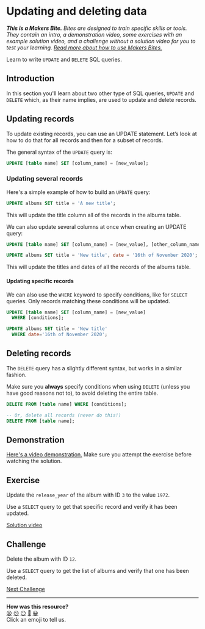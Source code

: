 # Updating and deleting data

_**This is a Makers Bite.** Bites are designed to train specific skills or
tools. They contain an intro, a demonstration video, some exercises with an
example solution video, and a challenge without a solution video for you to test
your learning. [Read more about how to use Makers
Bites.](https://github.com/makersacademy/course/blob/main/labels/bites.md)_

Learn to write `UPDATE` and `DELETE` SQL queries.

## Introduction

In this section you'll learn about two other type of SQL queries, `UPDATE` and `DELETE` which, as their name implies, are used to update and delete records.

## Updating records

To update existing records, you can use an UPDATE statement. Let’s look at how to do that for all records and then for a subset of records.

The general syntax of the `UPDATE` query is:

```sql
UPDATE [table name] SET [column_name] = [new_value];
```

### Updating several records

Here's a simple example of how to build an `UPDATE` query:

```sql
UPDATE albums SET title = 'A new title';
```
This will update the title column all of the records in the albums table.

We can also update several columns at once when creating an UPDATE query: 

```sql
UPDATE [table name] SET [column_name] = [new_value], [other_column_name] = [other_new_value];
```
```sql
UPDATE albums SET title = 'New title', date = '16th of November 2020';
```
This will update the titles and dates of all the records of the albums table. 

#### Updating specific records

We can also use the `WHERE` keyword to specify conditions, like for `SELECT` queries. Only records matching these conditions will be updated.

```sql
UPDATE [table name] SET [column_name] = [new_value]
  WHERE [conditions];
```

```sql
UPDATE albums SET title = 'New title'
  WHERE date='16th of November 2020';
```

## Deleting records

The `DELETE` query has a slightly different syntax, but works in a similar fashion.

Make sure you **always** specify conditions when using `DELETE` (unless you have good reasons not to), to avoid deleting the entire table.

```sql
DELETE FROM [table name] WHERE [conditions];

-- Or, delete all records (never do this!)
DELETE FROM [table name];
```

## Demonstration

[Here's a video demonstration.](https://www.youtube.com/watch?v=9wT1FVQbPZw&t=1710s) Make sure you attempt the exercise before watching the solution.

## Exercise

Update the `release_year` of the album with ID `3` to the value `1972`.

Use a `SELECT` query to get that specific record and verify it has been updated.

[Solution video](https://www.youtube.com/watch?v=9wT1FVQbPZw&t=2115s)

## Challenge

Delete the album with ID `12`.

Use a `SELECT` query to get the list of albums and verify that one has been deleted.

[Next Challenge](05_creating_new_data.md)

<!-- BEGIN GENERATED SECTION DO NOT EDIT -->

---

**How was this resource?**  
[😫](https://airtable.com/shrUJ3t7KLMqVRFKR?prefill_Repository=makersacademy%2Fdatabases&prefill_File=sql_bites%2F04_updating_and_deleting_date.md&prefill_Sentiment=😫) [😕](https://airtable.com/shrUJ3t7KLMqVRFKR?prefill_Repository=makersacademy%2Fdatabases&prefill_File=sql_bites%2F04_updating_and_deleting_date.md&prefill_Sentiment=😕) [😐](https://airtable.com/shrUJ3t7KLMqVRFKR?prefill_Repository=makersacademy%2Fdatabases&prefill_File=sql_bites%2F04_updating_and_deleting_date.md&prefill_Sentiment=😐) [🙂](https://airtable.com/shrUJ3t7KLMqVRFKR?prefill_Repository=makersacademy%2Fdatabases&prefill_File=sql_bites%2F04_updating_and_deleting_date.md&prefill_Sentiment=🙂) [😀](https://airtable.com/shrUJ3t7KLMqVRFKR?prefill_Repository=makersacademy%2Fdatabases&prefill_File=sql_bites%2F04_updating_and_deleting_date.md&prefill_Sentiment=😀)  
Click an emoji to tell us.

<!-- END GENERATED SECTION DO NOT EDIT -->
